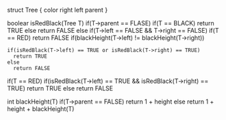 struct Tree {
  color
  right
  left
  parent
}

boolear isRedBlack(Tree T)
  if(T->parent == FLASE)
    if(T == BLACK)
      return TRUE
    else
      return FALSE
  else if(T->left == FALSE && T->right == FALSE)
    if(T == RED)
      return FALSE
    if(blackHeight(T->left) != blackHeight(T->right))
    




    if(isRedBlack(T->left) == TRUE or isRedBlack(T->right) == TRUE)
      return TRUE
    else
      return FALSE
  if(T == RED)
    if(isRedBlack(T->left) == TRUE && isRedBlack(T->right) == TRUE)
      return TRUE
    else
      return FALSE

int blackHeight(T)
  if(T->parent == FALSE)
    return 1 + height
  else
    return 1 + height + blackHeight(T)